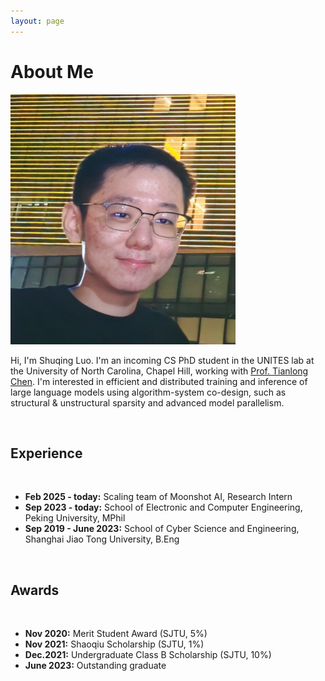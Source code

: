 ```yaml
---
layout: page
---
```


# About Me

<img src="images/me.jpg" class="floatpic" width="360" height="400">

<br>

Hi, I'm Shuqing Luo. I'm an incoming CS PhD student in the UNITES lab at the University of North Carolina, Chapel Hill, working with [Prof. Tianlong Chen](https://tianlong-chen.github.io/). I'm interested in efficient and distributed training and inference of large language models using algorithm-system co-design, such as structural & unstructural sparsity and advanced model parallelism.

<br>

## Experience

<br>

- **Feb 2025 - today:** Scaling team of Moonshot AI, Research Intern
- **Sep 2023 - today:** School of Electronic and Computer Engineering, Peking University, MPhil
- **Sep 2019 - June 2023:** School of Cyber Science and Engineering, Shanghai Jiao Tong University, B.Eng

<br>

<!-- --- -->

## Awards

<br>

- **Nov 2020:** Merit Student Award (SJTU, 5%)
- **Nov 2021:** Shaoqiu Scholarship (SJTU, 1%)
- **Dec.2021:** Undergraduate Class B Scholarship (SJTU, 10%) 
- **June 2023:** Outstanding graduate

<br>

<!-- --- -->

